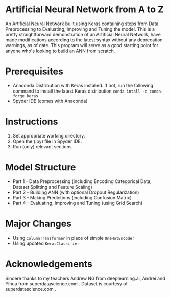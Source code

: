 # Artificial Neural Network from A to Z
An Artificial Neural Network built using Keras containing steps from Data Preprocessing to Evaluating, Improving and Tuning the model. This is a pretty straightforward demonstration of an Artificial Neural Network, have made modifications according to the latest syntax without any deprecation warnings, as of date. This program will serve as a good starting point for anyone who's looking to build an ANN from scratch. 

# Prerequisites
* Anaconda Distribution with Keras installed. If not, run the following command to install the latest Keras distribution
```conda intall -c conda-forge keras```
* Spyder IDE (comes with Anaconda)

# Instructions
1. Set appropriate working directory.
2. Open the (.py) file in Spyder IDE.
3. Run (only) relevant sections.

# Model Structure
* Part 1 - Data Preprocessing (including Encoding Categorical Data, Dataset Splitting and Feature Scaling)
* Part 2 - Building ANN (with optional Dropout Regularization)
* Part 3 - Making Predictions (including Confusion Matrix)
* Part 4 - Evaluating, Improving and Tuning (using Grid Search)

# Major Changes
* Using ```ColumnTransformer``` in place of simple ```OneHotEncoder```
* Using updated ```KerasClassifier```

# Acknowledgements 
Sincere thanks to my teachers Andrew NG from deeplearning.ai, Andrei and Yihua from superdatascience.com . Dataset is courtesy of superdatascience.com .
